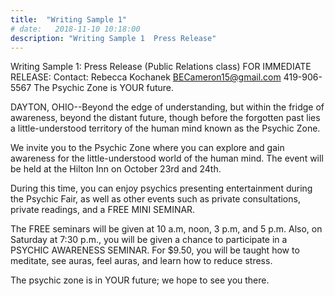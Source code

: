```yaml
---
title:  "Writing Sample 1"
# date:   2018-11-10 10:18:00
description: "Writing Sample 1  Press Release"
---
```


Writing Sample 1: Press Release (Public Relations class) 
FOR IMMEDIATE RELEASE: 
Contact: Rebecca Kochanek
BECameron15@gmail.com
419-906-5567
The Psychic Zone is YOUR future. 
 
DAYTON, OHIO--Beyond the edge of understanding, but within the fridge of awareness, beyond the distant future, though before the forgotten past lies a little-understood territory of the human mind known as the Psychic Zone.

We invite you to the Psychic Zone where you can explore and gain awareness for the little-understood world of the human mind. The event will be held at the Hilton Inn on October 23rd and 24th.

During this time, you can enjoy psychics presenting entertainment during the Psychic Fair, as well as other events such as private consultations, private readings, and a FREE MINI SEMINAR. 

The FREE seminars will be given at 10 a.m, noon, 3 p.m, and 5 p.m. Also, on Saturday at 7:30 p.m., you will be given a chance to participate in a PSYCHIC AWARENESS SEMINAR. For $9.50, you will be taught how to meditate, see auras, feel auras, and learn how to reduce stress. 

The psychic zone is in YOUR future; we hope to see you there. 
